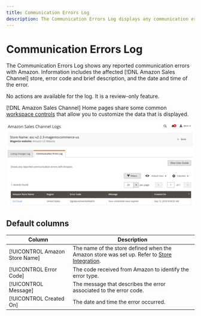 ```yaml
---
title: Communication Errors Log
description: The Communication Errors Log displays any communication errors between Amazon and [!DNL Commerce].
---
```


# Communication Errors Log

The Communication Errors Log shows any reported communication errors with Amazon. Information includes the affected [!DNL Amazon Sales Channel] store, error code and brief description, and the date and time of the error.

No actions are available for the log. It is a review-only feature.

[!DNL Amazon Sales Channel] Home pages share some common [workspace controls](./workspace-controls.md) that allow you to customize the data that is displayed.

![Communication Errors Log](assets/amazon-comm-errors-log.png)

## Default columns

|Column|Description|
|--- |--- |
|[!UICONTROL Amazon Store Name]|The name of the store defined when the Amazon store was set up. Refer to [Store Integration](./store-integration.md). |
|[!UICONTROL Error Code]|The code received from Amazon to identify the error type. |
|[!UICONTROL Message]|The message that describes the error associated to the error code. |
|[!UICONTROL Created On]|The date and time the error occurred. |
